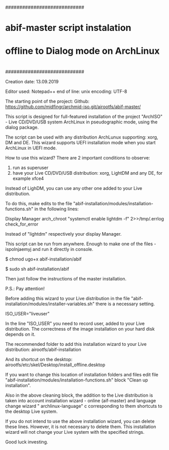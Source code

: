 ﻿############################
#                                                             #
#   abif-master script instalation                #
#   offline to Dialog mode on ArchLinux   #
#                                                             #
############################
 
Creation date: 13.09.2019

Editor used: Notepad++
    end of line: unix
    encoding: UTF-8
    
The starting point of the project: Github: https://github.com/midfingr/archmid-iso.git/airootfs/abif-master/

This script is designed for full-featured installation of the project "ArchISO" - 
Live CD/DVD/USB system ArchLinux in pseudographic mode, using the dialog package.

The script can be used with any distribution ArchLunux supporting: xorg, DM and DE. 
This wizard supports UEFI installation mode when you start ArchLinux in UEFI mode.

How to use this wizard?
There are 2 important conditions to observe:
1) run as superuser
2) have your Live CD/DVD/USB distribution: xorg, LightDM and any DE, for example xfce4

Instead of LighDM, you can use any other one added to your Live distribution.

To do this, make edits to the file "abif-installation/modules/installation-functions.sh" in the following lines:

 Display Manager
arch_chroot "systemctl enable lightdm -f" 2>>/tmp/.errlog
check_for_error

Instead of "lightdm" respectively your display Manager. 

This script can be run from anywhere. 
Enough to make one of the files - ispolnjaemyj and run it directly in console.

$ chmod ugo+x abif-installation/abif

$ sudo sh abif-installation/abif

Then just follow the instructions of the master installation.

P.S.: Pay attention!

Before adding this wizard to your Live distribution
in the file "abif-installation/modules/installer-variables.sh" 
there is a necessary setting.

ISO_USER="liveuser" 

In the line "ISO_USER" you need to record user, 
added to your Live distribution. 
The correctness of the image installation on your hard disk depends on it.

The recommended folder to add this installation wizard to your Live distribution:
airootfs/abif-installation

And its shortcut on the desktop: airootfs/etc/skel/Desktop/install_offline.desktop

If you want to change this location of installation folders and files edit
file "abif-installation/modules/installation-functions.sh" block "Clean up installation".

Also in the above cleaning block, the addition to the Live distribution is taken into account
installation wizard - online (aif-master) and language change wizard " archlinux-language"
c corresponding to them shortcuts to the desktop Live system.

If you do not intend to use the above installation wizard, you can delete these lines.
However, it is not necessary to delete them.
This installation wizard will not change your Live system with the specified strings.


Good luck investing.





